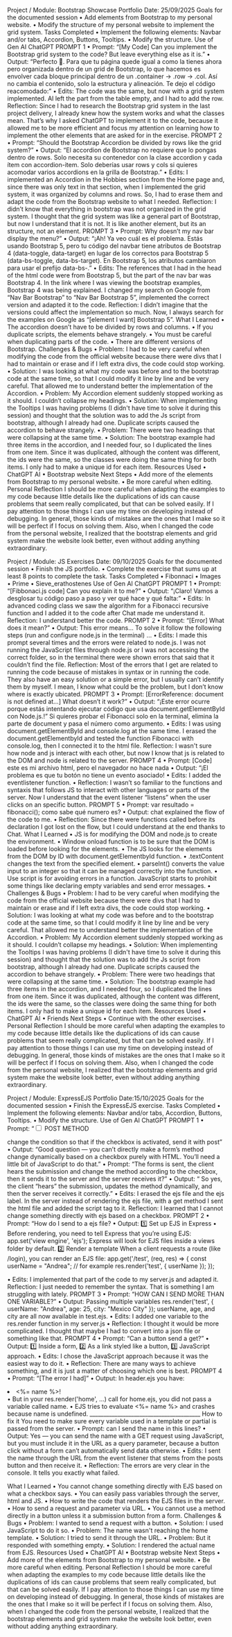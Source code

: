 Project / Module: Bootstrap Showcase Portfolio
Date: 25/09/2025
Goals for the documented session
•	Add elements from Bootstrap to my personal website.
•	Modify the structure of my personal website to implement the grid system.
Tasks Completed
•	Implement the following elements: Navbar and/or tabs, Accordion, Buttons, Tooltips.
•	Modify the structure.
Use of Gen AI
ChatGPT
PROMPT 1
•	Prompt: “[My Code] Can you implement the Bootstrap grid system to the code? But leave everything else as it is.”
•	Output: “Perfecto 🙌. Para que tu página quede igual a como la tienes ahora pero organizada dentro de un grid de Bootstrap, lo que hacemos es envolver cada bloque principal dentro de un .container → .row → .col. Así no cambia el contenido, solo la estructura y alineación. Te dejo el código reacomodado:” 
•	Edits: The code was the same, but now with a grid system implemented. AI left the part from the table empty, and I had to add the row.
Reflection: Since I had to research the Bootstrap grid system in the last project delivery, I already knew how the system works and what the classes mean. That’s why I asked ChatGPT to implement it to the code, because it allowed me to be more efficient and focus my attention on learning how to implement the other elements that are asked for in the exercise.
PROMPT 2
•	Prompt: “Should the Bootstrap Accordion be divided by rows like the grid system?”
•	Output: “El accordion de Bootstrap no requiere que lo pongas dentro de rows. Solo necesita su contenedor con la clase accordion y cada ítem con accordion-item. Solo deberías usar rows y cols si quieres acomodar varios accordions en la grilla de Bootstrap.” 
•	Edits: I implemented an Accordion in the Hobbies section from the Home page and, since there was only text in that section, when I implemented the grid system, it was organized by columns and rows. So, I had to erase them and adapt the code from the Bootstrap website to what I needed.
Reflection: I didn’t know that everything in bootstrap was not organized in the grid system. I thought that the grid system was like a general part of Bootstrap, but now I understand that it is not. It is like another element, but its an structure, not an element.
PROMPT 3
•	Prompt: Why doesn’t my nav bar display the menu?”
•	Output: “¡Ah! Ya veo cuál es el problema. Estás usando Bootstrap 5, pero tu código del navbar tiene atributos de Bootstrap 4 (data-toggle, data-target) en lugar de los correctos para Bootstrap 5 (data-bs-toggle, data-bs-target). En Bootstrap 5, los atributos cambiaron para usar el prefijo data-bs-.” 
•	Edits: The references that I had in the head of the html code were from Bootstrap 5, but the part of the nav bar was Bootstrap 4. In the link where I was viewing the bootstrap examples, Bootstrap 4 was being explained. I changed my search on Google from “Nav Bar Bootstrap” to “Nav Bar Bootstrap 5”, implemented the correct version and adapted it to the code.
Reflection: I didn’t imagine that the versions could affect the implementation so much. Now, I always search for the examples on Google as “[element I want] Bootstrap 5”.
What I Learned
•	The accordion doesn’t have to be divided by rows and columns.
•	If you duplicate scripts, the elements behave strangely.
•	You must be careful when duplicating parts of the code.
•	There are different versions of Bootstrap.
Challenges & Bugs
•	Problem: I had to be very careful when modifying the code from the official website because there were divs that I had to maintain or erase and if I left extra divs, the code could stop working.
•	 Solution: I was looking at what my code was before and to the bootstrap code at the same time, so that I could modify it line by line and be very careful. That allowed me to understand better the implementation of the Accordion.
•	Problem: My Accordion element suddenly stopped working as it should. I couldn’t collapse my headings. 
•	Solution: When implementing the Tooltips I was having problems (I didn't have time to solve it during this session) and thought that the solution was to add the Js script from bootstrap, although I already had one. Duplicate scripts caused the accordion to behave strangely.
•	Problem: There were two headings that were collapsing at the same time.
•	Solution: The bootstrap example had three items in the accordion, and I needed four, so I duplicated the lines from one item. Since it was duplicated, although the content was different, the ids were the same, so the classes were doing the same thing for both items. I only had to make a unique id for each item. 
Resources Used
•	ChatGPT AI
•	Bootstrap website
Next Steps
•	Add more of the elements from Bootstrap to my personal website.
•	Be more careful when editing.
Personal Reflection 
I should be more careful when adapting the examples to my code because little details like the duplications of ids can cause problems that seem really complicated, but that can be solved easily. If I pay attention to those things I can use my time on developing instead of debugging. In general, those kinds of mistakes are the ones that I make so it will be perfect if I focus on solving them. Also, when I changed the code from the personal website, I realized that the bootstrap elements and grid system make the website look better, even without adding anything extraordinary.


Project / Module: JS Exercises
Date: 09/10/2025
Goals for the documented session
•	Finish the JS portfolio.
•	Complete the exercise that sums up at least 8 points to complete the task.
Tasks Completed
•	Fibonnaci
•	Images
•	Prime
•	Sieve_erathostenes
Use of Gen AI
ChatGPT
PROMPT 1
•	Prompt: “[Fibbonaci.js code] Can you explain it to me?”
•	Output: “¡Claro! Vamos a desglosar tu código paso a paso y ver qué hace y qué falta:” 
•	Edits: In advanced coding class we saw the algorithm for a Fibonacci recursive function and I added it to the code after Chat made me understand it.
Reflection: I understand better the code.
PROMPT 2
•	Prompt: “[Error] What does it mean?”
•	Output:  This error means… To solve it follow the following steps (run and configure node.js in the terminal) …
•	Edits: I made this prompt several times and the errors were related to node.js. I was not running the JavaScript files through node.js or I was not accessing the correct folder, so in the terminal there were shown errors that said that it couldn’t find the file.
Reflection: Most of the errors that I get are related to running the code because of mistakes in syntax or in running the code. They also have an easy solution or a simple error, but I usually can’t identify them by myself. I mean, I know what could be the problem, but I don’t know where is exactly ubicated.
PROMPT 3
•	Prompt: [ErrorReference: document is not defined at…] What doesn’t it work?”
•	Output: “¡Este error ocurre porque estás intentando ejecutar código que usa document.getElementById con Node.js.!” Si quieres probar el Fibonacci solo en la terminal, elimina la parte de document y pasa el número como argumento.
•	Edits: I was using document.getElementById and console.log at the same time. I erased the document.getElementbyId and tested the function Fibonacci with console.log, then I connected it to the html file.
Reflection: I wasn't sure how node and js interact with each other, but now I know that js is related to the DOM and node is related to the server.
PROMPT 4
•	Prompt: [Code] este es mi archivo html, pero el navegador no hace nada
•	Output: “¡El problema es que tu botón no tiene un evento asociado!
•	Edits: I added the eventlistener function.
•	Reflection: I wasn’t so familiar to the functions and syntaxis that follows JS to interact with other languages or parts of the server. Now I understand that the event listener “listens” when the user clicks on an specific button.
PROMPT 5
•	Prompt: var resultado = fibonacci(); como sabe qué numero es?
•	Output: chat explained the flow of the code to me.
•	Reflection: Since there were functions called before its declaration I got lost on the flow, but I could understand at the end thanks to Chat.
What I Learned
•	JS is for modifying the DOM and node.js to create the environment.
•	Window onload function is to be sure that the DOM is loaded before looking for the elements.
•	The JS looks for the elements from the DOM by ID with document.getElementbyId function.
•	.textContent changes the text from the specified element.
•	parseInt() converts the value input to an integer so that it can be managed correctly into the function.
•	Use script is for avoiding errors in a function. JavaScript starts to prohibit some things like declaring empty variables and send error messages.
•	
Challenges & Bugs
•	Problem: I had to be very careful when modifying the code from the official website because there were divs that I had to maintain or erase and if I left extra divs, the code could stop working.
•	 Solution: I was looking at what my code was before and to the bootstrap code at the same time, so that I could modify it line by line and be very careful. That allowed me to understand better the implementation of the Accordion.
•	Problem: My Accordion element suddenly stopped working as it should. I couldn’t collapse my headings. 
•	Solution: When implementing the Tooltips I was having problems (I didn't have time to solve it during this session) and thought that the solution was to add the Js script from bootstrap, although I already had one. Duplicate scripts caused the accordion to behave strangely.
•	Problem: There were two headings that were collapsing at the same time.
•	Solution: The bootstrap example had three items in the accordion, and I needed four, so I duplicated the lines from one item. Since it was duplicated, although the content was different, the ids were the same, so the classes were doing the same thing for both items. I only had to make a unique id for each item. 
Resources Used
•	ChatGPT AI
•	Friends
Next Steps
•	Continue with the other exercises.
Personal Reflection 
I should be more careful when adapting the examples to my code because little details like the duplications of ids can cause problems that seem really complicated, but that can be solved easily. If I pay attention to those things I can use my time on developing instead of debugging. In general, those kinds of mistakes are the ones that I make so it will be perfect if I focus on solving them. Also, when I changed the code from the personal website, I realized that the bootstrap elements and grid system make the website look better, even without adding anything extraordinary.

Project / Module: ExpressEJS Portfolio
Date:15/10/2025
Goals for the documented session
•	Finish the ExpressEJS exercise.
Tasks Completed
•	Implement the following elements: Navbar and/or tabs, Accordion, Buttons, Tooltips.
•	Modify the structure.
Use of Gen AI
ChatGPT
PROMPT 1
•	Prompt: “<input type="checkbox" name="opcion1" value="valor1"> POST METHOD <form action="/login" method="<%= true ? 'POST' : 'GET' %>"> change the condition so that if the checkbox is activated, send it with post”
•	Output: “Good question — you can’t directly make a form’s method change dynamically based on a checkbox purely with HTML. You’ll need a little bit of JavaScript to do that.” 
•	Prompt: “The forms is sent, the client hears the submission and change the method according to the checkbox, then it sends it to the server and the server receives it?”
•	Output: “ So yes, the client “hears” the submission, updates the method dynamically, and then the server receives it correctly.”
•	Edits: I erased the ejs file and the ejs label. In the server instead of rendering the ejs file, with a get method I sent the html file and added the script tag to it.
Reflection: I learned that I cannot change something directly with ejs based on a checkbox.
PROMPT 2
•	Prompt: “How do I send to a ejs file?
•	Output: 1️⃣ Set up EJS in Express
•	Before rendering, you need to tell Express that you’re using EJS: 
app.set('view engine', 'ejs');
Express will look for EJS files inside a views folder by default.
2️⃣ Render a template
When a client requests a route (like /login), you can render an EJS file:
app.get('/test', (req, res) => {
    const userName = "Andrea"; // for example
    res.render('test', { userName }); 
});

•	Edits: I implemented that part of the code to my server.js and adapted it.
Reflection: I just needed to remember the syntax. That is something I am struggling with lately.
PROMPT 3
•	Prompt: “HOW CAN I SEND MORE THAN ONE VARIABLE?”
•	Output: Passing multiple variables
res.render('test', { 
  userName: "Andrea", 
  age: 25, 
  city: "Mexico City" 
});
userName, age, and city are all now available in test.ejs.
•	Edits: I added one variable to the res.render function in my server.js
•	Reflection: I thought it would be more complicated. I thought that maybe I had to convert into a json file or something like that. 
PROMPT 4
•	Prompt: “Can a button send a get?”
•	Output: 1️⃣ Inside a form, 2️⃣ As a link styled like a button, 3️⃣ JavaScript approach.
•	Edits: I chose the JavaScript approach because it was the easiest way to do it.
•	Reflection: There are many ways to achieve something, and it is just a matter of choosing which one is best.
PROMPT 4
•	Prompt: “[The error I had]”
•	Output: In header.ejs you have:
<li> <%= name %>!</li>
•	But in your res.render('home', ...) call for home.ejs, you did not pass a variable called name.
•	EJS tries to evaluate <%= name %> and crashes because name is undefined.
________________________________________
How to fix it
You need to make sure every variable used in a template or partial is passed from the server.
•	Prompt: <script> document.getElementById('posts_btn').addEventListener('click', () => { window.location.href = '/home'; }); </script> can I send the name in this lines?
•	Output: Yes — you can send the name with a GET request using JavaScript, but you must include it in the URL as a query parameter, because a button click without a form can’t automatically send data otherwise.
•	Edits: I sent the name through the URL from the event listener that stems from the posts button and then receive it.
•	Reflection: The errors are very clear in the console. It tells you exactly what failed.

What I Learned
•	You cannot change something directly with EJS based on what a checkbox says.
•	You can easily pass variables through the server, html and JS.
•	How to write the code that renders the EJS files in the server.
•	How to send a request and parameter via URL.
•	You cannot use a method directly in a button unless it a submission button from a form.
Challenges & Bugs
•	Problem: I wanted to send a request with a button.
•	 Solution: I used JavaScript to do it so.
•	Problem: The name wasn't reaching the home template.
•	 Solution: I tried to send it through the URL.
•	Problem: But it responded with something empty.
•	Solution: I rendered the actual name from EJS.
Resources Used
•	ChatGPT AI
•	Bootstrap website
Next Steps
•	Add more of the elements from Bootstrap to my personal website.
•	Be more careful when editing.
Personal Reflection 
I should be more careful when adapting the examples to my code because little details like the duplications of ids can cause problems that seem really complicated, but that can be solved easily. If I pay attention to those things I can use my time on developing instead of debugging. In general, those kinds of mistakes are the ones that I make so it will be perfect if I focus on solving them. Also, when I changed the code from the personal website, I realized that the bootstrap elements and grid system make the website look better, even without adding anything extraordinary.






